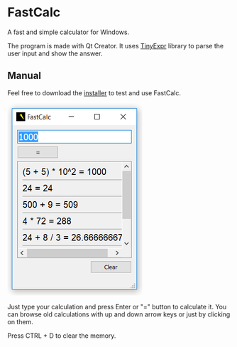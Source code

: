 # FastCalc
A fast and simple calculator for Windows.

The program is made with Qt Creator. It uses [TinyExpr](https://github.com/codeplea/tinyexpr) library to parse the user input and show the answer.

## Manual

Feel free to download the [installer](FastCalc_setup_1.4.exe) to test and use FastCalc.

![FastCalc screenshot](FastCalc_screenshot.png)

Just type your calculation and press Enter or "=" button to calculate it. You can browse old calculations with up and down arrow keys or just by clicking on them.

Press CTRL + D to clear the memory.
